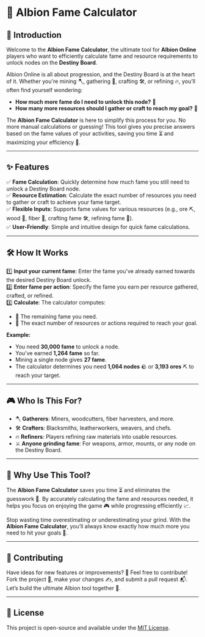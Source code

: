 # 🎯 Albion Fame Calculator  

## 🌟 Introduction  
Welcome to the **Albion Fame Calculator**, the ultimate tool for **Albion Online** players who want to efficiently calculate fame and resource requirements to unlock nodes on the **Destiny Board**.  

Albion Online is all about progression, and the Destiny Board is at the heart of it. Whether you're mining 🪓, gathering 🌿, crafting 🛠️, or refining 🔥, you’ll often find yourself wondering:  
- **How much more fame do I need to unlock this node?** 🤔  
- **How many more resources should I gather or craft to reach my goal?** 🎯  

The **Albion Fame Calculator** is here to simplify this process for you. No more manual calculations or guessing! This tool gives you precise answers based on the fame values of your activities, saving you time ⏳ and maximizing your efficiency 🚀.  

---

## ✨ Features  
✅ **Fame Calculation**: Quickly determine how much fame you still need to unlock a Destiny Board node.  
✅ **Resource Estimation**: Calculate the exact number of resources you need to gather or craft to achieve your fame target.  
✅ **Flexible Inputs**: Supports fame values for various resources (e.g., ore ⛏️, wood 🌲, fiber 🌾, crafting fame 🛠️, refining fame 🔨).  
✅ **User-Friendly**: Simple and intuitive design for quick fame calculations.  

---

## 🛠️ How It Works  
1️⃣ **Input your current fame**: Enter the fame you've already earned towards the desired Destiny Board unlock.  
2️⃣ **Enter fame per action**: Specify the fame you earn per resource gathered, crafted, or refined.  
3️⃣ **Calculate**: The calculator computes:  
   - 🔢 The remaining fame you need.  
   - 🧮 The exact number of resources or actions required to reach your goal.  

**Example:**  
- You need **30,000 fame** to unlock a node.  
- You’ve earned **1,264 fame** so far.  
- Mining a single node gives **27 fame**.  
- The calculator determines you need **1,064 nodes** 🪨 or **3,193 ores** ⛏️ to reach your target.  

---

## 🎮 Who Is This For?  
- 🪓 **Gatherers**: Miners, woodcutters, fiber harvesters, and more.  
- 🛠️ **Crafters**: Blacksmiths, leatherworkers, weavers, and chefs.  
- 🔥 **Refiners**: Players refining raw materials into usable resources.  
- ⚔️ **Anyone grinding fame**: For weapons, armor, mounts, or any node on the Destiny Board.  

---

## 🌈 Why Use This Tool?  
The **Albion Fame Calculator** saves you time ⏳ and eliminates the guesswork 🤯. By accurately calculating the fame and resources needed, it helps you focus on enjoying the game 🎮 while progressing efficiently 📈.  

Stop wasting time overestimating or underestimating your grind. With the **Albion Fame Calculator**, you’ll always know exactly how much more you need to hit your goals 🥳.  

---

## 🤝 Contributing  
Have ideas for new features or improvements? 🌟 Feel free to contribute! Fork the project 🍴, make your changes ✍️, and submit a pull request 📬. Let’s build the ultimate Albion tool together 🤝.  

---

## 📜 License  
This project is open-source and available under the [MIT License](LICENSE).  
